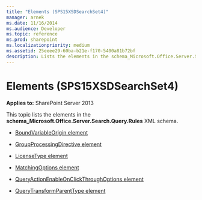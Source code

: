 ```yaml
---
title: "Elements (SPS15XSDSearchSet4)"
manager: arnek
ms.date: 11/16/2014
ms.audience: Developer
ms.topic: reference
ms.prod: sharepoint
ms.localizationpriority: medium
ms.assetid: 25eeee29-60ba-b21e-f170-5400a81b72bf
description: Lists the elements in the schema_Microsoft.Office.Server.Search.Query.Rules XML schema.
---
```


# Elements (SPS15XSDSearchSet4)

**Applies to:** SharePoint Server 2013

This topic lists the elements in the **schema_Microsoft.Office.Server.Search.Query.Rules** XML schema.
  
- [BoundVariableOrigin element](boundvariableorigin-element-sps15xsdsearchset4.md)
    
- [GroupProcessingDirective element](groupprocessingdirective-element-sps15xsdsearchset4.md)
    
- [LicenseType element](licensetype-element-sps15xsdsearchset4.md)
    
- [MatchingOptions element](matchingoptions-element-sps15xsdsearchset4.md)
    
- [QueryActionEnableOnClickThroughOptions element](queryactionenableonclickthroughoptions-element-sps15xsdsearchset4.md)
    
- [QueryTransformParentType element](querytransformparenttype-element-sps15xsdsearchset4.md)
    

